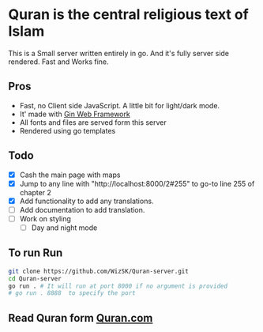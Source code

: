 # Quran is the central religious text of Islam

This is a Small server written entirely in go. And it's fully server side rendered. Fast and Works fine.

## Pros
- Fast, no Client side JavaScript. A little bit for light/dark mode.
- It' made with [Gin Web Framework](https://gin-gonic.com/)
- All fonts and files are served form this server
- Rendered using go templates

## Todo
- [x] Cash the main page with maps
- [x] Jump to any line with "http://localhost:8000/2#255" to go-to line 255 of chapter 2
- [x] Add functionality to add any translations.
- [ ] Add documentation to add translation.
- [ ] Work on styling
    - [ ] Day and night mode

## To run Run
```bash
git clone https://github.com/WizSK/Quran-server.git
cd Quran-server
go run . # It will run at port 8000 if no argument is provided
# go run . 8888  to specify the port
```

## Read Quran form [Quran.com](https://quran.com/)
